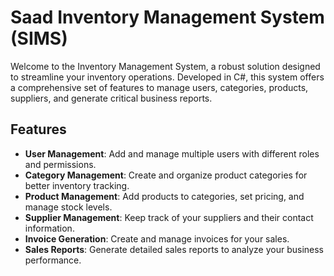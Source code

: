 # Saad Inventory Management System (SIMS)

Welcome to the Inventory Management System, a robust solution designed to streamline your inventory operations. Developed in C#, this system offers a comprehensive set of features to manage users, categories, products, suppliers, and generate critical business reports.

## Features

- **User Management**: Add and manage multiple users with different roles and permissions.
- **Category Management**: Create and organize product categories for better inventory tracking.
- **Product Management**: Add products to categories, set pricing, and manage stock levels.
- **Supplier Management**: Keep track of your suppliers and their contact information.
- **Invoice Generation**: Create and manage invoices for your sales.
- **Sales Reports**: Generate detailed sales reports to analyze your business performance.

